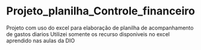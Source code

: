 # Projeto_planilha_Controle_financeiro

Projeto com uso do excel para elaboração de planilha de acompanhamento de gastos diarios
Utilizei somente os recurso disponiveis no excel aprendido nas aulas da DIO

